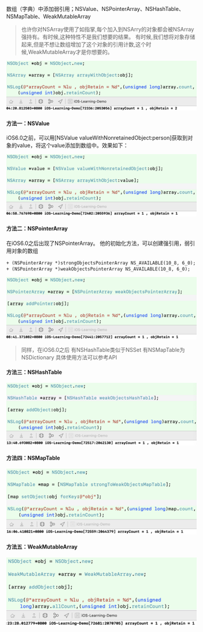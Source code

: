 
数组（字典）中添加弱引用；NSValue、NSPointerArray、NSHashTable、NSMapTable、WeakMutableArray

>也许你对NSArray使用了如指掌,每个加入到NSArry的对象都会被NSArray强持有。有时候,这种特性不是我们想要的结果。
有时候,我们想将对象存储起来,但是不想让数组增加了这个对象的引用计数,这个时候,WeakMutableArray才是你想要的。

![580c4b9c3c3168b778d5ed38ea2bf404](img/示例_1.png)


#### 方法一：NSValue
iOS6.0之前，可以用[NSValue valueWithNonretainedObject:person]获取到对象的value，将这个value添加到数组中。效果如下：

![7d6f822fb33896a299494041b5647dd7](img/NSValue.png)

#### 方法二：NSPointerArray
在iOS6.0之后出现了NSPointerArray。 
他的初始化方法，可以创建强引用，弱引用对象的数组

```
+ (NSPointerArray *)strongObjectsPointerArray NS_AVAILABLE(10_8, 6_0);
+ (NSPointerArray *)weakObjectsPointerArray NS_AVAILABLE(10_8, 6_0);
```

![4128be9a041cf47c9c34855964fd0f10](img/NSPointerArray.png)

>同样，在iOS6.0之后 
有NSHashTable类似于NSSet 
有NSMapTable为NSDictionary 
具体使用方法可以参考API

#### 方法三：NSHashTable

![f6e644272a24f9e79ffa3716efd32a85](img/NSHashTable.png)

#### 方法四：NSMapTable
![61e91aa711a09a29247dc2192f9fdac6](img/NSMapTable.png)

#### 方法五：WeakMutableArray

![c14cc868a33e5a2a30e658a493e44f25](img/WeakMutableArray.png)

